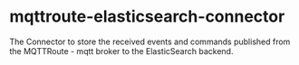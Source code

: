 # mqttroute-elasticsearch-connector
The Connector to store the received events and commands published from the MQTTRoute - mqtt broker to the ElasticSearch backend. 
